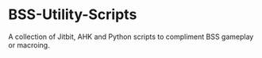 # BSS-Utility-Scripts
A collection of Jitbit, AHK and Python scripts to compliment BSS gameplay or macroing.
